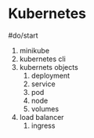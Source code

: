 # Kubernetes
#do/start 
1. minikube
2. kubernetes cli
3. kubernets objects
	1. deployment
	2. service
	3. pod
	4. node
	5. volumes
4. load balancer
	1. ingress
